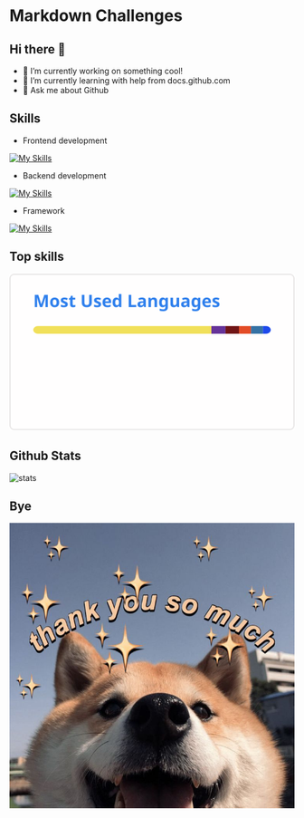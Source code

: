 # Markdown Challenges


## Hi there 👋
- 🔭 I’m currently working on something cool!
- 🌱 I’m currently learning with help from docs.github.com
- 💬 Ask me about Github


## Skills

- Frontend development

[![My Skills](https://skillicons.dev/icons?i=js,html,css,bootstrap)](https://skillicons.dev)

- Backend development

[![My Skills](https://skillicons.dev/icons?i=ruby,py,nodejs,go)](https://skillicons.dev)

- Framework

[![My Skills](https://skillicons.dev/icons?i=react)](https://skillicons.dev)


## Top skills

![My top skills](top-langs.svg)

## Github Stats

![stats](https://github-readme-stats.vercel.app/api?username=ngomanhhoang&show_icons=true&locale=en)


## Bye

![bye image](7988e07fafa8fc3b73ed76e4cbdd573e.jpg)
